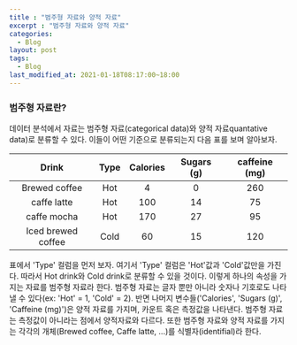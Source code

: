 ```yaml
---
title : "범주형 자료와 양적 자료"
excerpt : "범주형 자료와 양적 자료"
categories:
  - Blog
layout: post
tags:
  - Blog
last_modified_at: 2021-01-18T08:17:00~18:00
---
```

### 범주형 자료란?
데이터 분석에서 자료는 범주형 자료(categorical data)와 양적 자료quantative data)로 분류할 수 있다. 이들이 어떤 기준으로 분류되는지 다음 표를 보며 알아보자.

|Drink|Type|Calories|Sugars (g)|caffeine (mg)|
|:---:|:---:|:---:|:---:|:---:|
|Brewed coffee|Hot|4|0|260|
|caffe latte| Hot|100|14|75|
|caffe mocha|Hot|170|27|95|
|Iced brewed coffee|Cold|60|15|120|

표에서 'Type' 컬럼을 먼저 보자. 여기서 'Type' 컬럼은 'Hot'값과 'Cold'값만을 가진다. 따라서 Hot drink와 Cold drink로 분류할 수 있을 것이다. 이렇게 하나의 속성을 가지는 자료를 범주형 자료라 한다. 범주형 자료는 글자 뿐만 아니라 숫자나 기호로도 나타낼 수 있다(ex: 'Hot' = 1, 'Cold' = 2).
반면 나머지 변수들('Calories', 'Sugars (g)', 'Caffeine (mg)')은 양적 자료를 가지며, 카운트 혹은 측정값을 나타낸다. 범주형 자료는 측정값이 아니라는 점에서 양적자료와 다르다. 또한 범주형 자료와 양적 자료를 가지는 각각의 개체(Brewed coffee, Caffe latte, ...)를 식별자(identifial)라 한다.
